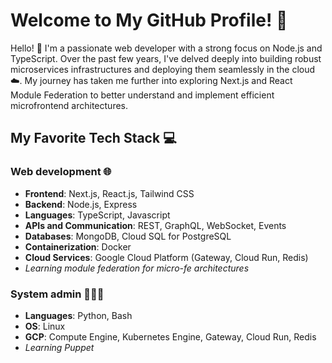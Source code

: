 # Welcome to My GitHub Profile! 🌟
Hello! 👋 I'm a passionate web developer with a strong focus on Node.js and TypeScript. Over the past few years, I've delved deeply into building robust microservices infrastructures and deploying them seamlessly in the cloud ☁️. My journey has taken me further into exploring Next.js and React Module Federation to better understand and implement efficient microfrontend architectures.
## My Favorite Tech Stack 💻
### Web development 🌐
* **Frontend**: Next.js, React.js, Tailwind CSS
* **Backend**: Node.js, Express
* **Languages**: TypeScript, Javascript
* **APIs and Communication**: REST, GraphQL, WebSocket, Events
* **Databases**: MongoDB, Cloud SQL for PostgreSQL
* **Containerization**: Docker
* **Cloud Services**: Google Cloud Platform (Gateway, Cloud Run, Redis)
* *Learning module federation for micro-fe architectures*



### System admin 👨🏻‍💻
* **Languages**: Python, Bash
* **OS**: Linux
* **GCP**: Compute Engine, Kubernetes Engine, Gateway, Cloud Run, Redis
* *Learning Puppet*
<!---
Pramsh/Pramsh is a ✨ special ✨ repository because its `README.md` (this file) appears on your GitHub profile.
You can click the Preview link to take a look at your changes.
--->
